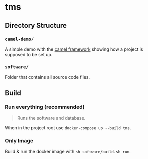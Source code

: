 # tms

## Directory Structure

### `camel-demo/`
A simple demo with the [camel framework](https://camel.apache.org/) showing how a project is supposed to be
set up.

### `software/`
Folder that contains all source code files.

## Build
### Run everything (recommended)
> Runs the software and database.

When in the project root use `docker-compose up --build tms`.
### Only Image
Build & run the docker image with `sh software/build.sh run`.
